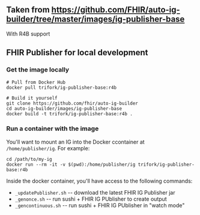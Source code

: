 ## Taken from https://github.com/FHIR/auto-ig-builder/tree/master/images/ig-publisher-base
With R4B support

## FHIR Publisher for local development

### Get the image locally

    # Pull from Docker Hub
    docker pull trifork/ig-publisher-base:r4b

    # Build it yourself
    git clone https://github.com/fhir/auto-ig-builder
    cd auto-ig-builder/images/ig-publisher-base
    docker build -t trifork/ig-publisher-base:r4b .

### Run a container with the image

You'll want to mount an IG into the Docker ccontainer at `/home/publisher/ig`. For example:

```
cd /path/to/my-ig
docker run --rm -it -v $(pwd):/home/publisher/ig trifork/ig-publisher-base:r4b
```

Inside the docker container, you'll have access to the following commands:

* `_updatePublisher.sh` -- download the latest FHIR IG Publisher jar
* `_genonce.sh` -- run sushi + FHIR IG PUblisher to create output
* `_gencontinuous.sh` -- run sushi + FHIR IG PUblisher in "watch mode"
